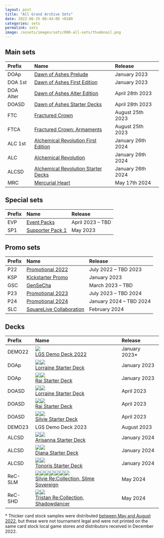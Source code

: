 ```yaml
---
layout: post
title: "All Grand Archive Sets"
date: 2022-06-25 08:44:00 +0100
categories: sets
permalink: sets
image: /assets/images/sets/000-all-sets/thumbnail.png
---
```


## Main sets

Prefix | Name | Release
:-- | :-- | :--
DOAp | [Dawn of Ashes Prelude](/DOAp_(set)) | January 2023
DOA 1st | [Dawn of Ashes First Edition](/DOA-1st_(set)) | January 2023
DOA Alter | [Dawn of Ashes Alter Edition](/DOA-Alter_(set)) | April 28th 2023
DOASD | [Dawn of Ashes Starter Decks](/DOASD_(set)) | April 28th 2023
FTC | [Fractured Crown](/FTC_(set)) | August 25th 2023
FTCA | [Fractured Crown: Armaments](/FTCA_(set)) | August 25th 2023
ALC 1st | [Alchemical Revolution First Edition](/ALC-1st_(set)) | January 26th 2024
ALC | [Alchemical Revolution](/ALC_(set)) | January 26th 2024
ALCSD | [Alchemical Revolution Starter Decks](/ALCSD_(set)) | January 26th 2024
MRC | [Mercurial Heart](/MRC_(set)) | May 17th 2024

## Special sets

Prefix | Name | Release
:-- | :-- | :--
EVP | [Event Packs](/EVP_(set)) | April 2023 &ndash; TBD
SP1 | [Supporter Pack 1](/SP1_(set)) | May 2023

## Promo sets

Prefix | Name | Release
:-- | :-- | :--
P22 | [Promotional 2022](/P22_(set))| July 2022 &ndash; TBD 2023
KSP | [Kickstarter Promo](/KSP_(set)) | January 2023
GSC | [GenSeCha](/GSC_(set)) | March 2023 &ndash; TBD
P23 | [Promotional 2023](/P23_(set)) | July 2023 &ndash; TBD 2024
P24 | [Promotional 2024](/P24_(set)) | January 2024 &ndash; TBD 2024
SLC | [SquareLive Collaboration](/SLC_(set)) | February 2024

## Decks

Prefix | Name | Release
:-- | :-- | :--
DEMO22 | [<img class="image-element" src="https://img.silvie.org/misc/elements/norm.png" /><br>LGS Demo Deck 2022](/DEMO22_(set)) | January 2023*
DOAp | [<img class="image-element" src="https://img.silvie.org/misc/elements/wind.png" /><img class="image-element" src="https://img.silvie.org/misc/elements/crux.png" /><br>Lorraine Starter Deck](/DOAp_(set)#lorraine-starter-deck-prelude) | January 2023
DOAp | [<img class="image-element" src="https://img.silvie.org/misc/elements/fire.png" /><img class="image-element" src="https://img.silvie.org/misc/elements/arcane.png" /><br>Rai Starter Deck](/DOAp_(set)#rai-starter-deck-prelude) | January 2023
DOASD | [<img class="image-element" src="https://img.silvie.org/misc/elements/wind.png" /><img class="image-element" src="https://img.silvie.org/misc/elements/crux.png" /><br>Lorraine Starter Deck](/DOASD_(set)#lorraine-starter-deck) | April 2023
DOASD | [<img class="image-element" src="https://img.silvie.org/misc/elements/fire.png" /><img class="image-element" src="https://img.silvie.org/misc/elements/arcane.png" /><br>Rai Starter Deck](/DOASD_(set)#rai-starter-deck) | April 2023
DOASD | [<img class="image-element" src="https://img.silvie.org/misc/elements/water.png" /><img class="image-element" src="https://img.silvie.org/misc/elements/tera.png" /><br>Silvie Starter Deck](/DOASD_(set)#silvie-starter-deck) | April 2023
DEMO23 | LGS Demo Deck 2023 | August 2023
ALCSD | [<img class="image-element" src="https://img.silvie.org/misc/elements/water.png" /><img class="image-element" src="https://img.silvie.org/misc/elements/astra.png" /><br>Arisanna Starter Deck](/ALCSD_(set)#arisanna-starter-deck) | January 2024
ALCSD | [<img class="image-element" src="https://img.silvie.org/misc/elements/fire.png" /><img class="image-element" src="https://img.silvie.org/misc/elements/umbra.png" /><br>Diana Starter Deck](/ALCSD_(set)#diana-starter-deck) | January 2024
ALCSD | [<img class="image-element" src="https://img.silvie.org/misc/elements/wind.png" /><img class="image-element" src="https://img.silvie.org/misc/elements/neos.png" /><br>Tonoris Starter Deck](/ALCSD_(set)#tonoris-starter-deck) | January 2024
ReC-SLM | [<img class="image-element" src="https://img.silvie.org/misc/elements/fire.png" /><img class="image-element" src="https://img.silvie.org/misc/elements/water.png" /><img class="image-element" src="https://img.silvie.org/misc/elements/wind.png" /><img class="image-element" src="https://img.silvie.org/misc/elements/arcane.png" /><img class="image-element" src="https://img.silvie.org/misc/elements/crux.png" /><img class="image-element" src="https://img.silvie.org/misc/elements/neos.png" /><img class="image-element" src="https://img.silvie.org/misc/elements/tera.png" /><br>Silvie Re:Collection, Slime Sovereign](/ReC-SLM_(set)#pre-constructed-deck) | May 2024
ReC-SHD | [<img class="image-element" src="https://img.silvie.org/misc/elements/wind.png" /><img class="image-element" src="https://img.silvie.org/misc/elements/umbra.png" /><br>Tristan Re:Collection, Shadowdancer](/ReC-SHD_(set)#pre-constructed-deck) | May 2024

\* Thicker card stock samples were distributed [between May and August 2022](/DEMO22_(set)#thicker-card-stock-samples), but these were not tournament legal and were not printed on the same card stock local game stores and distributors received in December 2022.